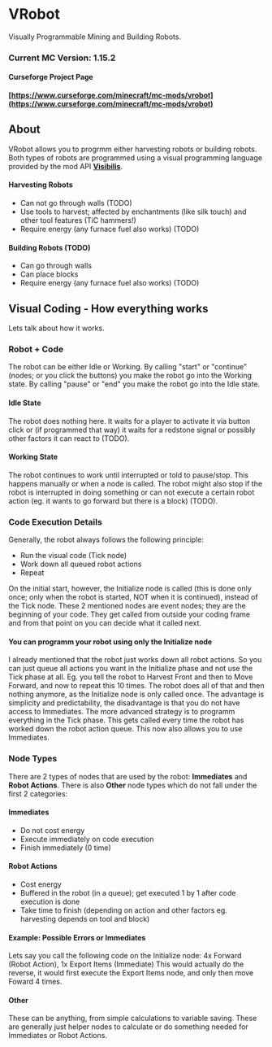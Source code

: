 # VRobot
Visually Programmable Mining and Building Robots.

### Current MC Version: 1.15.2

#### Curseforge Project Page
**[https://www.curseforge.com/minecraft/mc-mods/vrobot](https://www.curseforge.com/minecraft/mc-mods/vrobot)**

## About
VRobot allows you to progrmm either harvesting robots or building robots. Both types of robots are programmed using a visual programming language provided by the mod API **[Visibilis](https://github.com/CAS-ual-TY/Visibilis)**.
#### Harvesting Robots
- Can not go through walls (TODO)
- Use tools to harvest; affected by enchantments (like silk touch) and other tool features (TiC hammers!)
- Require energy (any furnace fuel also works) (TODO)

#### Building Robots (TODO)
- Can go through walls
- Can place blocks
- Require energy (any furnace fuel also works) (TODO)

## Visual Coding - How everything works
Lets talk about how it works.
### Robot + Code
The robot can be either Idle or Working. By calling "start" or "continue" (nodes; or you click the buttons) you make the robot go into the Working state. By calling "pause" or "end" you make the robot go into the Idle state.
#### Idle State
The robot does nothing here. It waits for a player to activate it via button click or (if programmed that way) it waits for a redstone signal or possibly other factors it can react to (TODO).
#### Working State
The robot continues to work until interrupted or told to pause/stop. This happens manually or when a node is called. The robot might also stop if the robot is interrupted in doing something or can not execute a certain robot action (eg. it wants to go forward but there is a block) (TODO).
### Code Execution Details
Generally, the robot always follows the following principle:
- Run the visual code (Tick node)
- Work down all queued robot actions
- Repeat

On the initial start, however, the Initialize node is called (this is done only once; only when the robot is started, NOT when it is continued), instead of the Tick node. These 2 mentioned nodes are event nodes; they are the beginning of your code. They get called from outside your coding frame and from that point on you can decide what it called next.
#### You can programm your robot using only the Initialize node
I already mentioned that the robot just works down all robot actions. So you can just queue all actions you want in the Initialize phase and not use the Tick phase at all. Eg. you tell the robot to Harvest Front and then to Move Forward, and now to repeat this 10 times. The robot does all of that and then nothing anymore, as the Initialize node is only called once. The advantage is simplicity and predictability, the disadvantage is that you do not have access to Immediates.
The more advanced strategy is to programm everything in the Tick phase. This gets called every time the robot has worked down the robot action queue. This now also allows you to use Immediates.
### Node Types
There are 2 types of nodes that are used by the robot: **Immediates** and **Robot Actions**. There is also **Other** node types which do not fall under the first 2 categories:
#### Immediates
- Do not cost energy
- Execute immediately on code execution
- Finish immediately (0 time)

#### Robot Actions
- Cost energy
- Buffered in the robot (in a queue); get executed 1 by 1 after code execution is done
- Take time to finish (depending on action and other factors eg. harvesting depends on tool and block)

#### Example: Possible Errors or Immediates
Lets say you call the following code on the Initialize node:
4x Forward (Robot Action), 1x Export Items (Immediate)
This would actually do the reverse, it would first execute the Export Items node, and only then move Foward 4 times.
#### Other
These can be anything, from simple calculations to variable saving. These are generally just helper nodes to calculate or do something needed for Immediates or Robot Actions.
